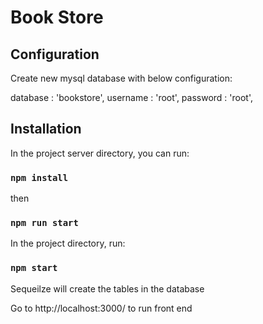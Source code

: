 # Book Store

## Configuration

Create new mysql database with below configuration:

database : 'bookstore',
username : 'root',
password : 'root',

## Installation

In the project server directory, you can run:

### `npm install`

then

### `npm run start`

In the project directory, run:

### `npm start`

Sequeilze will create the tables in the database

Go to http://localhost:3000/ to run front end
